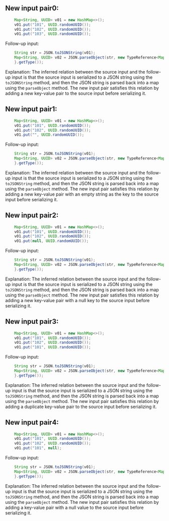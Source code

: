 ## New input pair0:
```java
    Map<String, UUID> v01 = new HashMap<>();
    v01.put("101", UUID.randomUUID());
    v01.put("102", UUID.randomUUID());
    v01.put("103", UUID.randomUUID());
```
Follow-up input:
```java
    String str = JSON.toJSONString(v01);
    Map<String, UUID> v02 = JSON.parseObject(str, new TypeReference<Map<String, UUID>>() {
    }.getType());
```
Explanation: The inferred relation between the source input and the follow-up input is that the source input is serialized to a JSON string using the `toJSONString` method, and then the JSON string is parsed back into a map using the `parseObject` method. The new input pair satisfies this relation by adding a new key-value pair to the source input before serializing it.

## New input pair1:
```java
    Map<String, UUID> v01 = new HashMap<>();
    v01.put("101", UUID.randomUUID());
    v01.put("102", UUID.randomUUID());
    v01.put("", UUID.randomUUID());
```
Follow-up input:
```java
    String str = JSON.toJSONString(v01);
    Map<String, UUID> v02 = JSON.parseObject(str, new TypeReference<Map<String, UUID>>() {
    }.getType());
```
Explanation: The inferred relation between the source input and the follow-up input is that the source input is serialized to a JSON string using the `toJSONString` method, and then the JSON string is parsed back into a map using the `parseObject` method. The new input pair satisfies this relation by adding a new key-value pair with an empty string as the key to the source input before serializing it.

## New input pair2:
```java
    Map<String, UUID> v01 = new HashMap<>();
    v01.put("101", UUID.randomUUID());
    v01.put("102", UUID.randomUUID());
    v01.put(null, UUID.randomUUID());
```
Follow-up input:
```java
    String str = JSON.toJSONString(v01);
    Map<String, UUID> v02 = JSON.parseObject(str, new TypeReference<Map<String, UUID>>() {
    }.getType());
```
Explanation: The inferred relation between the source input and the follow-up input is that the source input is serialized to a JSON string using the `toJSONString` method, and then the JSON string is parsed back into a map using the `parseObject` method. The new input pair satisfies this relation by adding a new key-value pair with a null key to the source input before serializing it.

## New input pair3:
```java
    Map<String, UUID> v01 = new HashMap<>();
    v01.put("101", UUID.randomUUID());
    v01.put("102", UUID.randomUUID());
    v01.put("101", UUID.randomUUID());
```
Follow-up input:
```java
    String str = JSON.toJSONString(v01);
    Map<String, UUID> v02 = JSON.parseObject(str, new TypeReference<Map<String, UUID>>() {
    }.getType());
```
Explanation: The inferred relation between the source input and the follow-up input is that the source input is serialized to a JSON string using the `toJSONString` method, and then the JSON string is parsed back into a map using the `parseObject` method. The new input pair satisfies this relation by adding a duplicate key-value pair to the source input before serializing it.

## New input pair4:
```java
    Map<String, UUID> v01 = new HashMap<>();
    v01.put("101", UUID.randomUUID());
    v01.put("102", UUID.randomUUID());
    v01.put("101", null);
```
Follow-up input:
```java
    String str = JSON.toJSONString(v01);
    Map<String, UUID> v02 = JSON.parseObject(str, new TypeReference<Map<String, UUID>>() {
    }.getType());
```
Explanation: The inferred relation between the source input and the follow-up input is that the source input is serialized to a JSON string using the `toJSONString` method, and then the JSON string is parsed back into a map using the `parseObject` method. The new input pair satisfies this relation by adding a key-value pair with a null value to the source input before serializing it.
